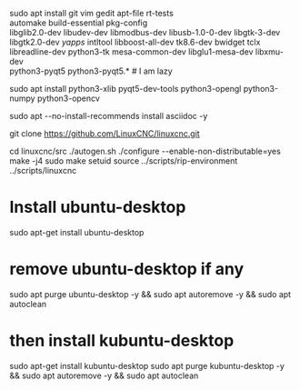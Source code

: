 sudo apt install git vim gedit apt-file rt-tests \
        automake build-essential pkg-config     \
        libglib2.0-dev libudev-dev libmodbus-dev libusb-1.0-0-dev libgtk-3-dev \
        libgtk2.0-dev *yapps* intltool libboost-all-dev tk8.6-dev bwidget tclx \
        libreadline-dev python3-tk mesa-common-dev libglu1-mesa-dev libxmu-dev \
        python3-pyqt5 python3-pyqt5.* # I am lazy

sudo apt install python3-xlib pyqt5-dev-tools python3-opengl python3-numpy python3-opencv

sudo apt --no-install-recommends install asciidoc -y

git clone https://github.com/LinuxCNC/linuxcnc.git


cd linuxcnc/src
./autogen.sh
./configure --enable-non-distributable=yes
make -j4
sudo make setuid
source ../scripts/rip-environment
../scripts/linuxcnc


# Install ubuntu-desktop
sudo apt-get install ubuntu-desktop


# remove ubuntu-desktop if any
sudo apt purge ubuntu-desktop -y && sudo apt autoremove -y && sudo apt autoclean

# then install kubuntu-desktop
sudo apt-get install kubuntu-desktop
sudo apt purge kubuntu-desktop -y && sudo apt autoremove -y && sudo apt autoclean
